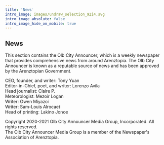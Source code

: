 ```yaml
---
title: 'News'
intro_image: images/undraw_selection_92i4.svg
intro_image_absolute: false
intro_image_hide_on_mobile: true
---
```

## News

This section contains the Olb City Announcer, which is a weekly newspaper that provides comprehensive news from around Arenztopia. The Olb City Announcer is known as a reputable source of news and has been approved by the Arenztopian Government.

CEO, founder, and writer: Tony Yuan    
Editor-in-Chief, poet, and writer: Lorenzo Avila    
Head journalist: Claire P.    
Meteorologist: Mezoir Logan    
Writer: Owen Miyazoi    
Writer: Sam-Louis Alrocaet    
Head of printing: Lakino Jonoe    

Copyright 2020-2021 Olb City Announcer Media Group, Incorporated. All rights reserved.     
The Olb City Announcer Media Group is a member of the Newspaper's Association of Arenztopia.
